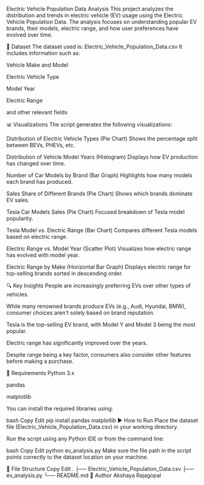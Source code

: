 Electric Vehicle Population Data Analysis
This project analyzes the distribution and trends in electric vehicle (EV) usage using the Electric Vehicle Population Data. The analysis focuses on understanding popular EV brands, their models, electric range, and how user preferences have evolved over time.

📁 Dataset
The dataset used is:
Electric_Vehicle_Population_Data.csv
It includes information such as:

Vehicle Make and Model

Electric Vehicle Type

Model Year

Electric Range

and other relevant fields

📊 Visualizations
The script generates the following visualizations:

Distribution of Electric Vehicle Types (Pie Chart)
Shows the percentage split between BEVs, PHEVs, etc.

Distribution of Vehicle Model Years (Histogram)
Displays how EV production has changed over time.

Number of Car Models by Brand (Bar Graph)
Highlights how many models each brand has produced.

Sales Share of Different Brands (Pie Chart)
Shows which brands dominate EV sales.

Tesla Car Models Sales (Pie Chart)
Focused breakdown of Tesla model popularity.

Tesla Model vs. Electric Range (Bar Chart)
Compares different Tesla models based on electric range.

Electric Range vs. Model Year (Scatter Plot)
Visualizes how electric range has evolved with model year.

Electric Range by Make (Horizontal Bar Graph)
Displays electric range for top-selling brands sorted in descending order.

🔍 Key Insights
People are increasingly preferring EVs over other types of vehicles.

While many renowned brands produce EVs (e.g., Audi, Hyundai, BMW), consumer choices aren't solely based on brand reputation.

Tesla is the top-selling EV brand, with Model Y and Model 3 being the most popular.

Electric range has significantly improved over the years.

Despite range being a key factor, consumers also consider other features before making a purchase.

🧰 Requirements
Python 3.x

pandas

matplotlib

You can install the required libraries using:

bash
Copy
Edit
pip install pandas matplotlib
▶️ How to Run
Place the dataset file (Electric_Vehicle_Population_Data.csv) in your working directory.

Run the script using any Python IDE or from the command line:

bash
Copy
Edit
python ev_analysis.py
Make sure the file path in the script points correctly to the dataset location on your machine.

📎 File Structure
Copy
Edit
.
├── Electric_Vehicle_Population_Data.csv
├── ev_analysis.py
└── README.md
📌 Author
Akshaya Rajagopal

